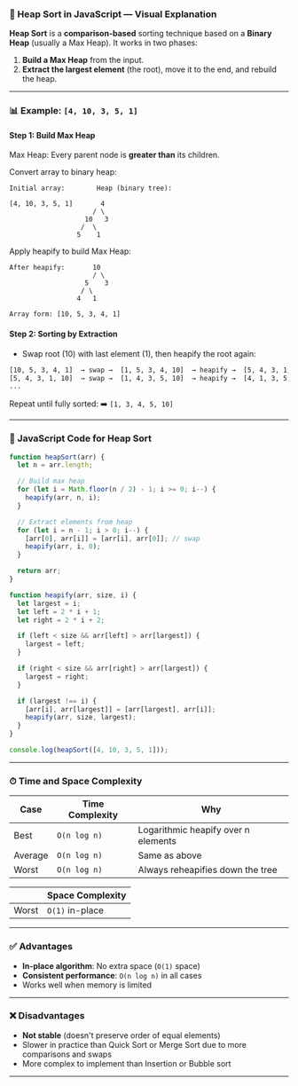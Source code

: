 ### 🧱 Heap Sort in JavaScript — Visual Explanation

**Heap Sort** is a **comparison-based** sorting technique based on a **Binary Heap** (usually a Max Heap). It works in two phases:

1. **Build a Max Heap** from the input.
2. **Extract the largest element** (the root), move it to the end, and rebuild the heap.

---

### 📊 Example: `[4, 10, 3, 5, 1]`

#### Step 1: Build Max Heap

Max Heap: Every parent node is **greater than** its children.

Convert array to binary heap:

```
Initial array:        Heap (binary tree):

[4, 10, 3, 5, 1]       4
                     / \
                   10   3
                  /  \
                 5    1
```

Apply heapify to build Max Heap:

```
After heapify:       10
                     / \
                   5    3
                  / \
                 4   1

Array form: [10, 5, 3, 4, 1]
```

#### Step 2: Sorting by Extraction

* Swap root (10) with last element (1), then heapify the root again:

```txt
[10, 5, 3, 4, 1]  → swap →  [1, 5, 3, 4, 10]  → heapify →  [5, 4, 3, 1, 10]
[5, 4, 3, 1, 10]  → swap →  [1, 4, 3, 5, 10]  → heapify →  [4, 1, 3, 5, 10]
...
```

Repeat until fully sorted:
➡️ `[1, 3, 4, 5, 10]`

---

### 🧠 JavaScript Code for Heap Sort

```js
function heapSort(arr) {
  let n = arr.length;

  // Build max heap
  for (let i = Math.floor(n / 2) - 1; i >= 0; i--) {
    heapify(arr, n, i);
  }

  // Extract elements from heap
  for (let i = n - 1; i > 0; i--) {
    [arr[0], arr[i]] = [arr[i], arr[0]]; // swap
    heapify(arr, i, 0);
  }

  return arr;
}

function heapify(arr, size, i) {
  let largest = i;
  let left = 2 * i + 1;
  let right = 2 * i + 2;

  if (left < size && arr[left] > arr[largest]) {
    largest = left;
  }

  if (right < size && arr[right] > arr[largest]) {
    largest = right;
  }

  if (largest !== i) {
    [arr[i], arr[largest]] = [arr[largest], arr[i]];
    heapify(arr, size, largest);
  }
}

console.log(heapSort([4, 10, 3, 5, 1]));
```

---

### ⏱ Time and Space Complexity

| Case    | Time Complexity | Why                                 |
| ------- | --------------- | ----------------------------------- |
| Best    | `O(n log n)`    | Logarithmic heapify over n elements |
| Average | `O(n log n)`    | Same as above                       |
| Worst   | `O(n log n)`    | Always reheapifies down the tree    |

|       | Space Complexity |
| ----- | ---------------- |
| Worst | `O(1)` in-place  |

---

### ✅ Advantages

* **In-place algorithm**: No extra space (`O(1)` space)
* **Consistent performance**: `O(n log n)` in all cases
* Works well when memory is limited

---

### ❌ Disadvantages

* **Not stable** (doesn't preserve order of equal elements)
* Slower in practice than Quick Sort or Merge Sort due to more comparisons and swaps
* More complex to implement than Insertion or Bubble sort

---